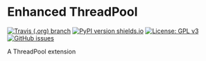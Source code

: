 # Enhanced ThreadPool


[![Travis (.org) branch](https://img.shields.io/travis/dobbleg1000/etp/master.svg?style=for-the-badge&logo=travis)](https://travis-ci.org/dobbleg1000/etp)
[![PyPI version shields.io](https://img.shields.io/pypi/v/etp.svg?style=for-the-badge&logo=pypi)](https://pypi.python.org/pypi/etp/)
[![License: GPL v3](https://img.shields.io/badge/License-GPL%20v3-blue.svg?style=for-the-badge)](https://www.gnu.org/licenses/gpl-3.0)
[![GitHub issues](https://img.shields.io/github/issues/dobbleg1000/etp.svg?style=for-the-badge&logo=github)](https://github.com/dobbleg1000/etp/issues)


A ThreadPool extension

